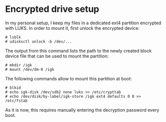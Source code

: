 # Encrypted drive setup

In my personal setup, I keep my files in a dedicated ext4 partition
encrypted with LUKS.  In order to mount it, first unlock the encrypted
device:

    # lsblk
    # udisksctl unlock -b /dev/...

The output from this command lists the path to the newly created
block device file that can be used to mount the partition:

    # mkdir /igk
    # mount /dev/dm-0 /igk

The following commands allow to mount this partition at boot:

    # blkid
    # echo igk-disk /dev/sdb2 none luks >> /etc/crypttab
    # echo /dev/disk/by-label/igk-store /igk ext4 defaults 0 0 >> /etc/fstab

As it is now, this requires manually entering the decryption password
every boot.

